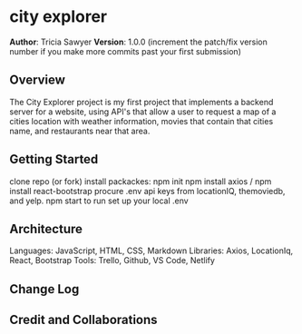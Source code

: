 # city explorer

**Author**: Tricia Sawyer
**Version**: 1.0.0 (increment the patch/fix version number if you make more commits past your first submission)

## Overview

The City Explorer project is my first project that implements a backend server for a website, using API's that allow a user to request a map of a cities location with weather information, movies that contain that cities name, and restaurants near that area.

## Getting Started
<!-- What are the steps that a user must take in order to build this app on their own machine and get it running? -->
clone repo (or fork)
install packackes: npm init
npm install axios / npm install react-bootstrap
procure .env api keys from locationIQ, themoviedb, and yelp.
npm start to run
set up your local .env

## Architecture

Languages: JavaScript, HTML, CSS, Markdown
Libraries: Axios, LocationIq, React, Bootstrap
Tools: Trello, Github, VS Code, Netlify

## Change Log
<!-- Use this area to document the iterative changes made to your application as each feature is successfully implemented. Use time stamps. Here's an example:

01-01-2001 4:59pm - Application now has a fully-functional express server, with a GET route for the location resource. -->

## Credit and Collaborations
<!-- Give credit (and a link) to other people or resources that helped you build this application. -->
